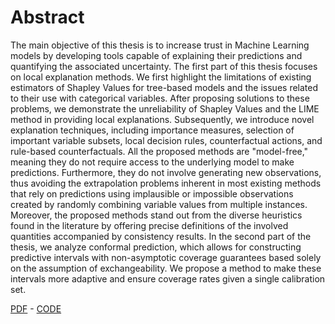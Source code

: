 # Abstract

The main objective of this thesis is to increase trust in Machine Learning models by developing tools capable of explaining their predictions and quantifying the associated uncertainty. The first part of this thesis focuses on local explanation methods. We first highlight the limitations of existing estimators of Shapley Values for tree-based models and the issues related to their use with categorical variables. After proposing solutions to these problems, we demonstrate the unreliability of Shapley Values and the LIME method in providing local explanations. Subsequently, we introduce novel explanation techniques, including importance measures, selection of important variable subsets, local decision rules, counterfactual actions, and rule-based counterfactuals. All the proposed methods are "model-free," meaning they do not require access to the underlying model to make predictions. Furthermore, they do not involve generating new observations, thus avoiding the extrapolation problems inherent in most existing methods that rely on predictions using implausible or impossible observations created by randomly combining variable values from multiple instances. Moreover, the proposed methods stand out from the diverse heuristics found in the literature by offering precise definitions of the involved quantities accompanied by consistency results. In the second part of the thesis, we analyze conformal prediction, which allows for constructing predictive intervals with non-asymptotic coverage guarantees based solely on the assumption of exchangeability. We propose a method to make these intervals more adaptive and ensure coverage rates given a single calibration set.

[PDF](https://theses.hal.science/tel-04485328) - [CODE](https://theses.hal.science/tel-04485328)

